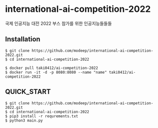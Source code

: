 # international-ai-competition-2022
국제 인공지능 대전 2022 부스 참가를 위한 인공지능들들들

## Installation
```
$ git clone https://github.com/modeep/international-ai-competition-2022.git
$ cd international-ai-competition-2022

$ docker pull taki0412/ai-competition-2022
$ docker run -it -d -p 8080:8080 --name "name" taki0412/ai-competition-2022
```

## QUICK_START
```
$ git clone https://github.com/modeep/international-ai-competition-2022.git
$ cd international-ai-competition-2022
$ pip3 install -r requrements.txt
$ python3 main.py
```